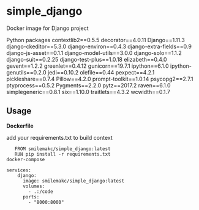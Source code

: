 # simple_django
Docker image for Django project

Python packages 
contextlib2==0.5.5 
decorator==4.0.11 
Django==1.11.3 
django-ckeditor==5.3.0 
django-environ==0.4.3 
django-extra-fields==0.9 
django-js-asset==0.1.1 
django-model-utils==3.0.0 
django-solo==1.1.2 
django-suit==0.2.25 
django-test-plus==1.0.18 
elizabeth==0.4.0 
gevent==1.2.2 
greenlet==0.4.12 
gunicorn==19.7.1 
ipython==6.1.0 
ipython-genutils==0.2.0 
jedi==0.10.2 
olefile==0.44 
pexpect==4.2.1 
pickleshare==0.7.4 
Pillow==4.2.0 
prompt-toolkit==1.0.14 
psycopg2==2.7.1 
ptyprocess==0.5.2 
Pygments==2.2.0 
pytz==2017.2 
raven==6.1.0 
simplegeneric==0.8.1 
six==1.10.0 
traitlets==4.3.2 
wcwidth==0.1.7

## Usage

**Dockerfile**

add your requirements.txt to build context

```
   FROM smilemakc/simple_django:latest
   RUN pip install -r requirements.txt
docker-compose

services:
    django:
      image: smilemakc/simple_django:latest
      volumes:
        - .:/code
      ports:
        - "8000:8000"
```
